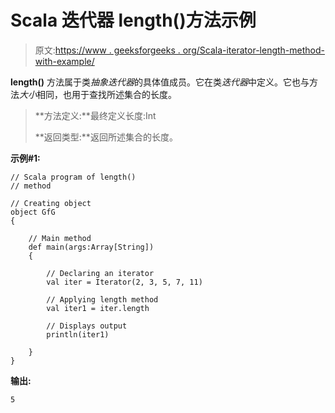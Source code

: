 # Scala 迭代器 length()方法示例

> 原文:[https://www . geeksforgeeks . org/Scala-iterator-length-method-with-example/](https://www.geeksforgeeks.org/scala-iterator-length-method-with-example/)

**length()** 方法属于类*抽象迭代器*的具体值成员。它在类*迭代器*中定义。它也与方法*大小*相同，也用于查找所述集合的长度。

> **方法定义:**最终定义长度:Int
> 
> **返回类型:**返回所述集合的长度。

**示例#1:**

```
// Scala program of length()
// method

// Creating object
object GfG
{ 

    // Main method
    def main(args:Array[String])
    {

        // Declaring an iterator
        val iter = Iterator(2, 3, 5, 7, 11)

        // Applying length method
        val iter1 = iter.length

        // Displays output
        println(iter1)

    }
}
```

**输出:**

```
5

```